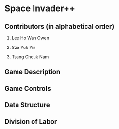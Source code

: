 # Space Invader++

## Contributors (in alphabetical order)

1. Lee Ho Wan Owen

2. Sze Yuk Yin

3. Tsang Cheuk Nam

## Game Description

## Game Controls

## Data Structure

## Division of Labor
